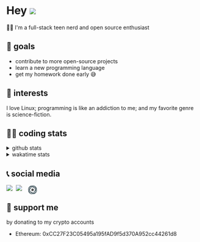 # Hey <img width="35" src="https://raw.githubusercontent.com/aemmadi/aemmadi/master/wave.gif" />
👨‍💻 I'm a full-stack teen nerd and open source enthusiast

## 🥅 goals

* contribute to more open-source projects
* learn a new programming language
* get my homework done early 😅

## 🧐 interests

I love Linux; programming is like an addiction to me; and my favorite genre is science-fiction.

## 👨‍💻 coding stats

<details>
  <summary>github stats</summary>

  <img width="768" src="https://github-profile-trophy.vercel.app/?username=poseidoncoder&no-border=true&theme=nord&no-frame=true" />
  <div style="display: inline-block">
    <img src="https://github-readme-stats.vercel.app/api/top-langs/?username=poseidoncoder&theme=nord&layout=compact&hide_border=true" />
    <img height="165" src="https://github-readme-stats.vercel.app/api?username=poseidoncoder&show_icons=true&theme=nord&hide_border=true" />
  </div>
</details>

<details>
  <summary>wakatime stats</summary>

<!--START_SECTION:waka-->
![Profile Views](http://img.shields.io/badge/Profile%20Views-2-blue)

**🐱 My Github Data** 

> 🏆 388 Contributions in the Year 2021
 > 
> 📦 20.9 kB Used in Github's Storage 
 > 
> 🚫 Not Opted to Hire
 > 
> 📜 24 Public Repositories 
 > 
> 🔑 2 Private Repositories  
 > 
**I'm an Early 🐤** 

```text
🌞 Morning    49 commits     █████░░░░░░░░░░░░░░░░░░░░   21.03% 
🌆 Daytime    111 commits    ████████████░░░░░░░░░░░░░   47.64% 
🌃 Evening    73 commits     ███████░░░░░░░░░░░░░░░░░░   31.33% 
🌙 Night      0 commits      ░░░░░░░░░░░░░░░░░░░░░░░░░   0.0%

```
📅 **I'm Most Productive on Saturday** 

```text
Monday       44 commits     ████░░░░░░░░░░░░░░░░░░░░░   18.88% 
Tuesday      5 commits      ░░░░░░░░░░░░░░░░░░░░░░░░░   2.15% 
Wednesday    44 commits     ████░░░░░░░░░░░░░░░░░░░░░   18.88% 
Thursday     47 commits     █████░░░░░░░░░░░░░░░░░░░░   20.17% 
Friday       20 commits     ██░░░░░░░░░░░░░░░░░░░░░░░   8.58% 
Saturday     55 commits     ██████░░░░░░░░░░░░░░░░░░░   23.61% 
Sunday       18 commits     ██░░░░░░░░░░░░░░░░░░░░░░░   7.73%

```


📊 **This Week I Spent My Time On** 

```text
⌚︎ Time Zone: America/Los_Angeles

💬 Programming Languages: 
Other                    3 hrs 43 mins       ███████████████░░░░░░░░░░   61.54% 
JavaScript               1 hr 2 mins         ████░░░░░░░░░░░░░░░░░░░░░   17.23% 
Python                   49 mins             ███░░░░░░░░░░░░░░░░░░░░░░   13.67% 
Bash                     11 mins             ░░░░░░░░░░░░░░░░░░░░░░░░░   3.03% 
HTML                     6 mins              ░░░░░░░░░░░░░░░░░░░░░░░░░   1.8%

🔥 Editors: 
Vim                      4 hrs 49 mins       ████████████████████░░░░░   79.99% 
VS Code                  1 hr 12 mins        █████░░░░░░░░░░░░░░░░░░░░   20.01%

🐱‍💻 Projects: 
Unknown Project          3 hrs 54 mins       ████████████████░░░░░░░░░   64.59% 
cwhq                     1 hr 9 mins         ████░░░░░░░░░░░░░░░░░░░░░   19.15% 
faceRecog                53 mins             ███░░░░░░░░░░░░░░░░░░░░░░   14.68% 
cyberace                 3 mins              ░░░░░░░░░░░░░░░░░░░░░░░░░   0.86% 
dotfiles                 2 mins              ░░░░░░░░░░░░░░░░░░░░░░░░░   0.63%

💻 Operating System: 
Linux                    6 hrs 2 mins        █████████████████████████   100.0%

```

**I Mostly Code in JavaScript** 

```text
JavaScript               5 repos             ███████░░░░░░░░░░░░░░░░░░   27.78% 
HTML                     4 repos             █████░░░░░░░░░░░░░░░░░░░░   22.22% 
Go                       3 repos             ████░░░░░░░░░░░░░░░░░░░░░   16.67% 
Python                   2 repos             ██░░░░░░░░░░░░░░░░░░░░░░░   11.11% 
TypeScript               2 repos             ██░░░░░░░░░░░░░░░░░░░░░░░   11.11%

```


**Timeline**

![Chart not found](https://raw.githubusercontent.com/PoseidonCoder/PoseidonCoder/main/charts/bar_graph.png) 


<!--END_SECTION:waka-->
</details>

## 📞 social media

[<img width=25 align="left" src="https://cdn4.iconfinder.com/data/icons/logos-and-brands/512/91_Discord_logo_logos-512.png"/>](https://discord.bio/p/devposeidon)

[<img width=31 align="left" src="https://i.pinimg.com/originals/19/7b/36/197b365922d1ea3aa1a932ff9bbda4a6.png"/>](https://www.youtube.com/channel/UCb0JVK0TmpYueYTx5Te0fUw)

[<img width=25 align="left" src="assets/images/replit.png"/>](https://repl.it/@PowerCoder) 

<br />

## 🤝 support me
by donating to my crypto accounts
* Ethereum: 0xCC27F23C05495a195fAD9f5d370A952cc44261d8

